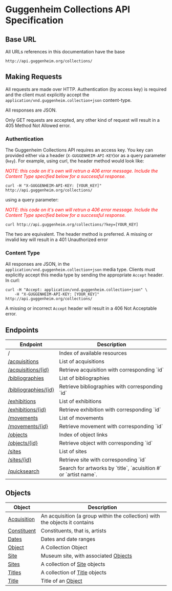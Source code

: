 Guggenheim Collections API Specification
========================================

## Base URL

All URLs references in this documentation have the base

    http://api.guggenheim.org/collections/

## Making Requests

All requests are made over HTTP. Authentication (by access key) is required and
the client must explicitly accept the 
`application/vnd.guggenheim.collection+json` content-type.

All responses are JSON.

Only GET requests are accepted, any other kind of request will result in a
405 Method Not Allowed error.

### Authentication

The Guggenheim Collections API requires an access key. You key can provided 
either via a header (`X-GUGGENHEIM-API-KEY`)or as a query parameter (`key`). 
For example, using curl, the header method would look like:

<font color="red">*NOTE: this code on it's own will retrun a 406 error message. Include the Content Type specified below for a successful response.*</font>

    curl -H "X-GUGGENHEIM-API-KEY: [YOUR_KEY]" http://api.guggenheim.org/collections/


using a query parameter:

<font color="red">*NOTE: this code on it's own will retrun a 406 error message. Include the Content Type specified below for a successful response.*</font>

    curl http://api.guggenheim.org/collections/?key=[YOUR_KEY]

The two are equivalent. The header method is preferred. A missing or invalid key will result in a 401 Unauthorized error

### Content Type

All responses are JSON, in the `application/vnd.guggenheim.collection+json` 
media type. Clients must explicitly accept this media type by sending the
appropriate `Accept` header. In curl:

    curl -H "Accept: application/vnd.guggenheim.collection+json" \
        -H "X-GUGGENHEIM-API-KEY: [YOUR_KEY]" http://api.guggenheim.org/collections/

A missing or incorrect `Accept` header will result in a 406 Not Acceptable 
error.

## Endpoints
<table>
    <thead>
        <th>Endpoint</th>
        <th>Description</th>
    </thead>
    <tbody>
        <tr>
            <td>/</td>
            <td>Index of available resources</td>
        </tr>
        <tr>
            <td><a href="acquisitions.md">/acquisitions</a></td>
            <td>List of acquisitions</td>
        </tr>
        <tr>
            <td><a href="acquisitions.md">/acquisitions/{id}</a></td>
            <td>Retrieve acquisition with corresponding `id`</td>
        </tr>
        <tr>
            <td><a href="bibliographies.md">/bibliographies</a></td>
            <td>List of bibliographies</td>
        </tr>
        <tr>
            <td><a href="bibliographies.md">/bibliographies/{id}</a></td>
            <td>Retrieve bibliographies with corresponding `id`</td>
        </tr>
        <tr>
            <td><a href="exhibitions.md">/exhibitions</a></td>
            <td>List of exhibitions</td>
        </tr>
        <tr>
            <td><a href="exhibitions.md">/exhibitions/{id}</a></td>
            <td>Retrieve exhibition with corresponding `id`</td>
        </tr>
        <tr>
            <td><a href="movements.md">/movements</a></td>
            <td>List of movements</td>
        </tr>
        <tr>
            <td><a href="movements.md">/movements/{id}</a></td>
            <td>Retrieve movement with corresponding `id`</td>
        </tr>
        <tr>
            <td><a href="objects.md">/objects</a></td>
            <td>Index of object links</td>
        </tr>
        <tr>
            <td><a href="objects.md">/objects/{id}</a></td>
            <td>Retrieve object with corresponding `id`</td>
        </tr>
        <tr>
            <td><a href="sites.md">/sites</a></td>
            <td>List of sites</td>
        </tr>
        <tr>
            <td><a href="sites.md">/sites/{id}</a></td>
            <td>Retrieve site with corresponding `id`</td>
        </tr>
        <tr>
            <td><a href="quicksearch.md">/quicksearch</a></td>
            <td>Search for artworks by `title`, `acuisition #` or `artist name`.</td>
        </tr>
    </tbody>
</table>

## Objects

<table>
    <thead>
        <th>Object</th>
        <th>Description</th>
    </thead>
    <tbody>
        <tr>
            <td><a href="acquisitions.md">Acquisition</a></td>
            <td>An acquisition (a group within the collection) with the
                objects it contains</td>
        </tr>
        <tr>
            <td><a href="constituent.md">Constituent</a></td>
            <td>Constituents, that is, artists</td>
        </tr>
        <tr>
            <td><a href="dates.md">Dates</a></td>
            <td>Dates and date ranges</td>
        </tr>
        <tr>
            <td><a href="objects.md">Object</a></td>
            <td>A Collection Object</td>
        </tr>
        <tr>
            <td><a href="sites.md">Site</a></td>
            <td>Museum site, with associated <a href="objects.md">Objects</a></td>
        </tr>
        <tr>
            <td><a href="sites.md">Sites</a></td>
            <td>A collection of <a href="blob/master/sites.md">Site</a>
                objects</td>
        </tr>
        <tr>
            <td><a href="objects.md#titles-objects">Titles</a></td>
            <td>A collection of <a href="objects.md#title-objects">Title</a>
                objects</td>
        </tr>
        <tr>
            <td><a href="objects.md#title-objects">Title</a></td>
            <td>Title of an <a href="objects.md">Object</a></td>
        </tr>
    </tbody>
</table>
